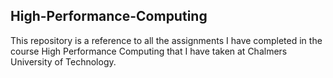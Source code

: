 ## High-Performance-Computing
This repository is a reference to all the assignments I have completed in the course High Performance Computing that I
have taken at Chalmers University of Technology.
